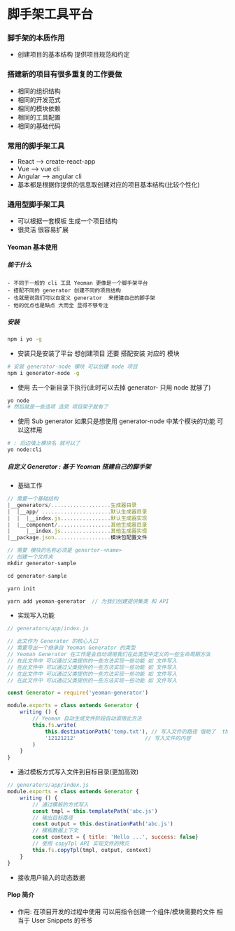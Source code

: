 # 脚手架工具平台

### 脚手架的本质作用
- 创建项目的基本结构 提供项目规范和约定

### 搭建新的项目有很多重复的工作要做
- 相同的组织结构
- 相同的开发范式
- 相同的模块依赖
- 相同的工具配置
- 相同的基础代码

### 常用的脚手架工具 
- React --> create-react-app
- Vue --> vue cli
- Angular --> angular cli
- 基本都是根据你提供的信息取创建对应的项目基本结构(比较个性化)

### 通用型脚手架工具 
- 可以根据一套模板  生成一个项目结构
- 很灵活 很容易扩展

#### Yeoman 基本使用
##### 能干什么
    - 不同于一般的 cli 工具 Yeoman 更像是一个脚手架平台
    - 搭配不同的 generator 创建不同的项目结构
    - 也就是说我们可以自定义 generator  来搭建自己的脚手架
    - 他的优点也是缺点 大而全 显得不够专注 

##### 安装
```sh
npm i yo -g
```

- 安装只是安装了平台  想创建项目 还要 搭配安装 对应的 模块
```sh
# 安装 generator-node 模块 可以创建 node 项目
npm i generator-node -g
```

- 使用  去一个新目录下执行(此时可以去掉 generator- 只用 node 就够了)
```sh
yo node  
# 然后就是一些选项 选完 项目架子就有了
```

- 使用 Sub generator 如果只是想使用 generator-node 中某个模块的功能 可以这样用
```sh
# : 后边填上模块名 就可以了
yo node:cli 
```

##### 自定义 Generator : 基于 Yeoman 搭建自己的脚手架
- 基础工作
```js
// 需要一个基础结构
|__generators/...................生成器目录
|  |__app/ ......................默认生成器目录
|  |  |__index.js................默认生成器实现
|  |__component/.................其他生成器目录
|     |__index.js................其他生成器实现
|__package.json..................模块包配置文件

// 需要 模块的名称必须是 generter-<name>
// 创建一个文件夹
mkdir generator-sample

cd generator-sample

yarn init

yarn add yeoman-generator  // 为我们创建提供集类 和 API

```
- 实现写入功能
```js
// generators/app/index.js

// 此文作为 Generator 的核心入口
// 需要导出一个继承自 Yeoman Generator 的类型
// Yeoman Generator 在工作是会自动调用我们在此类型中定义的一些生命周期方法
// 在此文件中 可以通过父类提供的一些方法实现一些功能 如 文件写入
// 在此文件中 可以通过父类提供的一些方法实现一些功能 如 文件写入
// 在此文件中 可以通过父类提供的一些方法实现一些功能 如 文件写入
// 在此文件中 可以通过父类提供的一些方法实现一些功能 如 文件写入

const Generator = require('yeoman-generator')

module.exports = class extends Generator {
    writing () {
        // Yeoman 自动生成文件阶段自动调用此方法
        this.fs.write(
            this.destinationPath('temp.txt'), // 写入文件的路径 借助了  this.destinationPath 这个API 方便获取路径
            '12121212'                      // 写入文件的内容
        )
    }
}
```
- 通过模板方式写入文件到目标目录(更加高效)
```js
// generators/app/index.js
module.exports = class extends Generator {
    writing () {
        // 通过模板的方式写入
        const tmpl = this.templatePath('abc.js')
        // 输出目标路径
        const output = this.destinationPath('abc.js')
        // 模板数据上下文
        const context = { title: 'Hello ...', success: false}
        // 使用 copyTpl API 实现文件的拷贝
        this.fs.copyTpl(tmpl, output, context)
    }
}
```
- 接收用户输入的动态数据








#### Plop 简介
- 作用: 在项目开发的过程中使用 可以用指令创建一个组件/模块需要的文件  相当于 User Snippets 的爷爷

